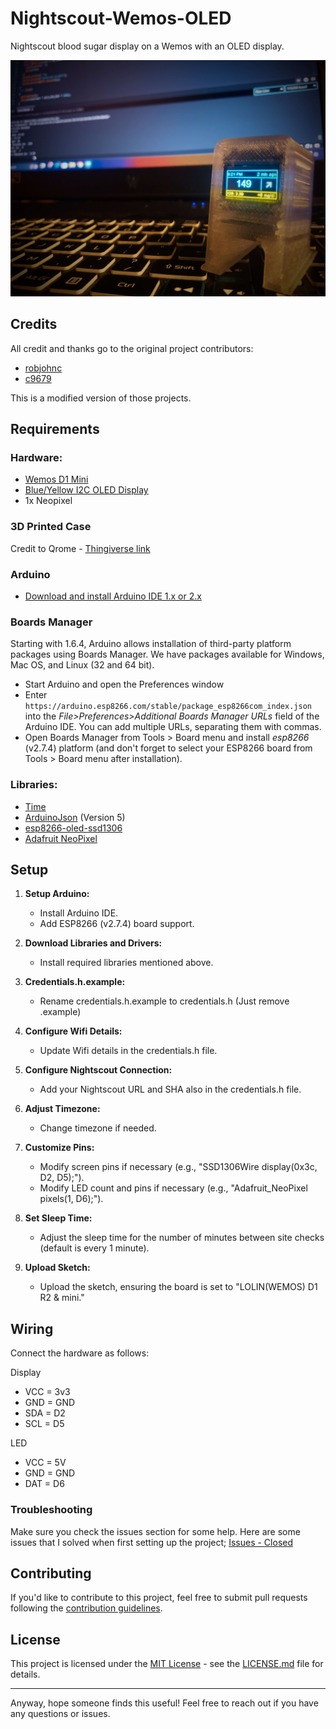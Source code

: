 # Nightscout-Wemos-OLED

Nightscout blood sugar display on a Wemos with an OLED display.

![Wemos with Integrated OLED](https://github.com/Hypertoken/Nightscout-Display/blob/main/Nightscout-Oled.jpg)

## Credits

All credit and thanks go to the original project contributors:
- [robjohnc](https://github.com/robjohnc/nightscout_wemos_epaper)
- [c9679](https://github.com/c9679/Nightscout-Wemos-OLED)

This is a modified version of those projects.

## Requirements

### Hardware:
- [Wemos D1 Mini](https://www.amazon.com/s?k=wemos+d1+mini)
- [Blue/Yellow I2C OLED Display](https://www.amazon.com/s?k=Blue%2FYellow+I2C+OLED+Display)
- 1x Neopixel

### 3D Printed Case
Credit to Qrome - [Thingiverse link](https://www.thingiverse.com/thing:2884823)

### Arduino

- [Download and install Arduino IDE 1.x or 2.x](https://www.arduino.cc/en/software)

### Boards Manager

Starting with 1.6.4, Arduino allows installation of third-party platform packages using Boards Manager. We have packages available for Windows, Mac OS, and Linux (32 and 64 bit).

- Start Arduino and open the Preferences window
- Enter `https://arduino.esp8266.com/stable/package_esp8266com_index.json` into the *File>Preferences>Additional Boards Manager URLs* field of the Arduino IDE. You can add multiple URLs, separating them with commas.
- Open Boards Manager from Tools > Board menu and install *esp8266* (v2.7.4) platform (and don't forget to select your ESP8266 board from Tools > Board menu after installation).

### Libraries:
- [Time](https://github.com/PaulStoffregen/Time)
- [ArduinoJson](https://github.com/bblanchon/ArduinoJson) (Version 5)
- [esp8266-oled-ssd1306](https://github.com/ThingPulse/esp8266-oled-ssd1306)
- [Adafruit NeoPixel](https://github.com/adafruit/Adafruit_NeoPixel)
  
## Setup

1. **Setup Arduino:**
   - Install Arduino IDE.
   - Add ESP8266 (v2.7.4) board support.

2. **Download Libraries and Drivers:**
   - Install required libraries mentioned above.

3. **Credentials.h.example:**
   - Rename credentials.h.example to credentials.h (Just remove .example)

4. **Configure Wifi Details:**
   - Update Wifi details in the credentials.h file.

5. **Configure Nightscout Connection:**
   - Add your Nightscout URL and SHA also in the credentials.h file.

6. **Adjust Timezone:**
   - Change timezone if needed.

7. **Customize Pins:**
   - Modify screen pins if necessary (e.g., "SSD1306Wire display(0x3c, D2, D5);").
   - Modify LED count and pins if necessary (e.g., "Adafruit_NeoPixel pixels(1, D6);").

8. **Set Sleep Time:**
   - Adjust the sleep time for the number of minutes between site checks (default is every 1 minute).

9. **Upload Sketch:**
   - Upload the sketch, ensuring the board is set to "LOLIN(WEMOS) D1 R2 & mini."

## Wiring

Connect the hardware as follows:

Display
- VCC = 3v3
- GND = GND
- SDA = D2
- SCL = D5

LED
- VCC = 5V
- GND = GND
- DAT = D6
  
### Troubleshooting

Make sure you check the issues section for some help. Here are some issues that I solved when first setting up the project; [Issues - Closed](https://github.com/Hypertoken/Nightscout-Display/issues?q=is%3Aissue+is%3Aclosed)

## Contributing

If you'd like to contribute to this project, feel free to submit pull requests following the [contribution guidelines](CONTRIBUTING.md).

## License

This project is licensed under the [MIT License](LICENSE.md) - see the [LICENSE.md](LICENSE.md) file for details.

---

Anyway, hope someone finds this useful! Feel free to reach out if you have any questions or issues.
